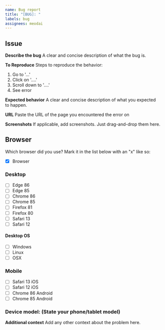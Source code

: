 ```yaml
---
name: Bug report
title: "[BUG]: "
labels: bug
assignees: meodai
---
```

## Issue
**Describe the bug**
A clear and concise description of what the bug is.

**To Reproduce**
Steps to reproduce the behavior:
1. Go to '...'
2. Click on '....'
3. Scroll down to '....'
4. See error

**Expected behavior**
A clear and concise description of what you expected to happen.

**URL**
Paste the URL of the page you encountered the error on

**Screenshots**
If applicable, add screenshots. Just drag-and-drop them here.

## Browser
Which browser did you use? 
Mark it in the list below with an "x" like so:
* [x] Browser

### Desktop
* [ ] Edge 86
* [ ] Edge 85
* [ ] Chrome 86
* [ ] Chrome 85
* [ ] Firefox 81
* [ ] Firefox 80
* [ ] Safari 13
* [ ] Safari 12

#### Desktop OS
* [ ] Windows
* [ ] Linux
* [ ] OSX

### Mobile
* [ ] Safari 13 iOS
* [ ] Safari 12 iOS
* [ ] Chrome 86 Android
* [ ] Chrome 85 Android

### Device model: (State your phone/tablet model)

**Additional context**
Add any other context about the problem here.
